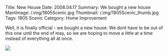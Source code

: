 Title: New House
Date: 2008.04.17
Summary: We bought a new house
MainImage: /.img/1805Scenic.jpg
Thumbnail: /.img/1805Scenic_thumb.jpg
Tags: 1805 Scenic
Category: Home Improvement

Well, it is finally official - we bought a new house. We dont have to be out of this one until the end of may, so we are hoping to move a little at a time instead of everything all at once.

<p><img src="/.img/scenic/house2.jpg" class="smallimg" /></p>

